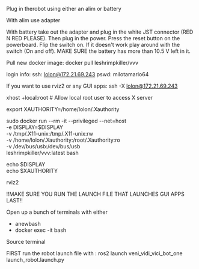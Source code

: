 Plug in therobot using either an alim or battery

With alim use adapter

With battery take out the adapter and plug in the white JST connector (RED N RED PLEASE). Then plug in the power. Press the reset button on the powerboard. Flip the switch on. If it doesn't work play around with the switch (On and off). MAKE SURE the battery has more than 10.5 V left in it.

Pull new docker image:
docker pull leshrimpkiller/vvv

login info:
ssh: lolon@172.21.69.243
pswd: milotamario64

If you want to use rviz2 or any GUI apps:
ssh -X lolon@172.21.69.243

xhost +local:root  # Allow local root user to access X server

export XAUTHORITY=/home/lolon/.Xauthority

sudo docker run --rm -it --privileged --net=host \
  -e DISPLAY=$DISPLAY \
  -v /tmp/.X11-unix:/tmp/.X11-unix:rw \
  -v /home/lolon/.Xauthority:/root/.Xauthority:ro \
  -v /dev/bus/usb:/dev/bus/usb \
  leshrimpkiller/vvv:latest bash

echo $DISPLAY       
echo $XAUTHORITY 

rviz2 

!!MAKE SURE YOU RUN THE LAUNCH FILE THAT LAUNCHES GUI APPS LAST!!

Open up a bunch of terminals with either 
- anewbash
- docker exec -it <CONTAINER> bash

Source terminal

FIRST run the robot launch file with : 
ros2 launch veni_vidi_vici_bot_one launch_robot.launch.py 
